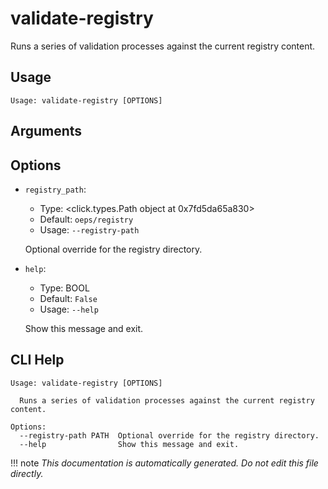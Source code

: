 
# validate-registry

Runs a series of validation processes against the current registry content.

## Usage

```
Usage: validate-registry [OPTIONS]
```

## Arguments


## Options

* `registry_path`:
    * Type: <click.types.Path object at 0x7fd5da65a830>
    * Default: `oeps/registry`
    * Usage: `--registry-path`

    Optional override for the registry directory.



* `help`:
    * Type: BOOL
    * Default: `False`
    * Usage: `--help`

    Show this message and exit.



## CLI Help

```
Usage: validate-registry [OPTIONS]

  Runs a series of validation processes against the current registry content.

Options:
  --registry-path PATH  Optional override for the registry directory.
  --help                Show this message and exit.
```

!!! note
    _This documentation is automatically generated. Do not edit this file directly._
